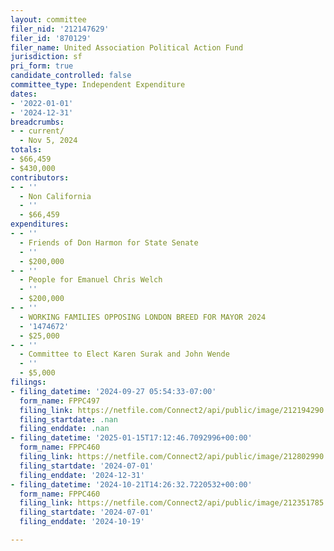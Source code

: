 ```yaml
---
layout: committee
filer_nid: '212147629'
filer_id: '870129'
filer_name: United Association Political Action Fund
jurisdiction: sf
pri_form: true
candidate_controlled: false
committee_type: Independent Expenditure
dates:
- '2022-01-01'
- '2024-12-31'
breadcrumbs:
- - current/
  - Nov 5, 2024
totals:
- $66,459
- $430,000
contributors:
- - ''
  - Non California
  - ''
  - $66,459
expenditures:
- - ''
  - Friends of Don Harmon for State Senate
  - ''
  - $200,000
- - ''
  - People for Emanuel Chris Welch
  - ''
  - $200,000
- - ''
  - WORKING FAMILIES OPPOSING LONDON BREED FOR MAYOR 2024
  - '1474672'
  - $25,000
- - ''
  - Committee to Elect Karen Surak and John Wende
  - ''
  - $5,000
filings:
- filing_datetime: '2024-09-27 05:54:33-07:00'
  form_name: FPPC497
  filing_link: https://netfile.com/Connect2/api/public/image/212194290
  filing_startdate: .nan
  filing_enddate: .nan
- filing_datetime: '2025-01-15T17:12:46.7092996+00:00'
  form_name: FPPC460
  filing_link: https://netfile.com/Connect2/api/public/image/212802990
  filing_startdate: '2024-07-01'
  filing_enddate: '2024-12-31'
- filing_datetime: '2024-10-21T14:26:32.7220532+00:00'
  form_name: FPPC460
  filing_link: https://netfile.com/Connect2/api/public/image/212351785
  filing_startdate: '2024-07-01'
  filing_enddate: '2024-10-19'

---
```

